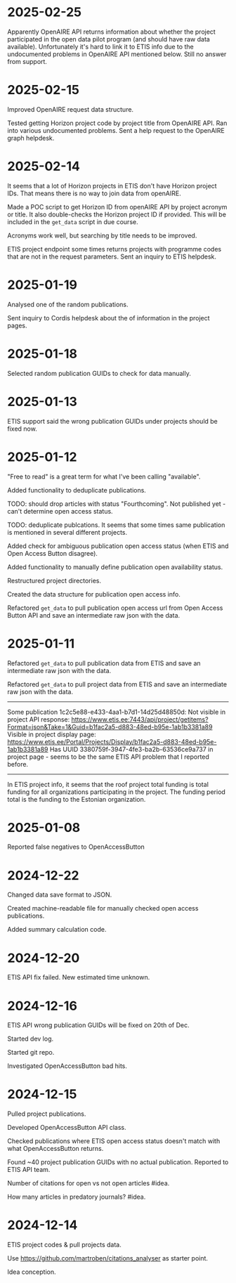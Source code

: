 # 2025-02-25
Apparently OpenAIRE API returns information about whether the project participated in the open data pilot program (and should have raw data available). Unfortunately it's hard to link it to ETIS info due to the undocumented problems in OpenAIRE API mentioned below. Still no answer from support.

# 2025-02-15
Improved OpenAIRE request data structure.

Tested getting Horizon project code by project title from OpenAIRE API. Ran into various undocumented problems. Sent a help request to the OpenAIRE graph helpdesk.

# 2025-02-14
It seems that a lot of Horizon projects in ETIS don't have Horizon project IDs. That means there is no way to join data from openAIRE.

Made a POC script to get Horizon ID from openAIRE API by project acronym or title. It also double-checks the Horizon project ID if provided. This will be included in the `get_data` script in due course.

Acronyms work well, but searching by title needs to be improved.

ETIS project endpoint some times returns projects with programme codes that are not in the request parameters. Sent an inquiry to ETIS helpdesk.

# 2025-01-19
Analysed one of the random publications.

Sent inquiry to Cordis helpdesk about the of information in the project pages.

# 2025-01-18
Selected random publication GUIDs to check for data manually.

# 2025-01-13
ETIS support said the wrong publication GUIDs under projects should be fixed now.

# 2025-01-12
"Free to read" is a great term for what I've been calling "available".

Added functionality to deduplicate publications.

TODO: should drop articles with status "Fourthcoming". Not published yet - can't determine open access status.

TODO: deduplicate publcations. It seems that some times same publication is mentioned in several different projects.

Added check for ambiguous publication open access status (when ETIS and Open Access Button disagree).

Added functionality to manually define publication open availability status.

Restructured project directories.

Created the data structure for publication open access info.

Refactored `get_data` to pull publication open access url from Open Access Button API and save an intermediate raw json with the data.

# 2025-01-11
Refactored `get_data` to pull publication data from ETIS and save an intermediate raw json with the data.

Refactored `get_data` to pull project data from ETIS and save an intermediate raw json with the data.

---

Some publication 1c2c5e88-e433-4aa1-b7d1-14d25d48850d:
Not visible in project API response: https://www.etis.ee:7443/api/project/getitems?Format=json&Take=1&Guid=b1fac2a5-d883-48ed-b95e-1ab1b3381a89
Visible in project display page: https://www.etis.ee/Portal/Projects/Display/b1fac2a5-d883-48ed-b95e-1ab1b3381a89
Has UUID 3380759f-3947-4fe3-ba2b-63536ce9a737 in project page - seems to be the same ETIS API problem that I reported before.

---

In ETIS project info, it seems that the roof project total funding is total funding for all organizations participating in the project. The funding period total is the funding to the Estonian organization.

# 2025-01-08
Reported false negatives to OpenAccessButton

# 2024-12-22
Changed data save format to JSON.

Created machine-readable file for manually checked open access publications.

Added summary calculation code.

# 2024-12-20
ETIS API fix failed. New estimated time unknown.

# 2024-12-16
ETIS API wrong publication GUIDs will be fixed on 20th of Dec.

Started dev log.

Started git repo.

Investigated OpenAccessButton bad hits.

# 2024-12-15
Pulled project publications.

Developed OpenAccessButton API class.

Checked publications where ETIS open access status doesn't match with what OpenAccessButton returns.

Found ~40 project publication GUIDs with no actual publication. Reported to ETIS API team.

Number of citations for open vs not open articles #idea.

How many articles in predatory journals? #idea.

# 2024-12-14
ETIS project codes & pull projects data.

Use https://github.com/martroben/citations_analyser as starter point.

Idea conception.
